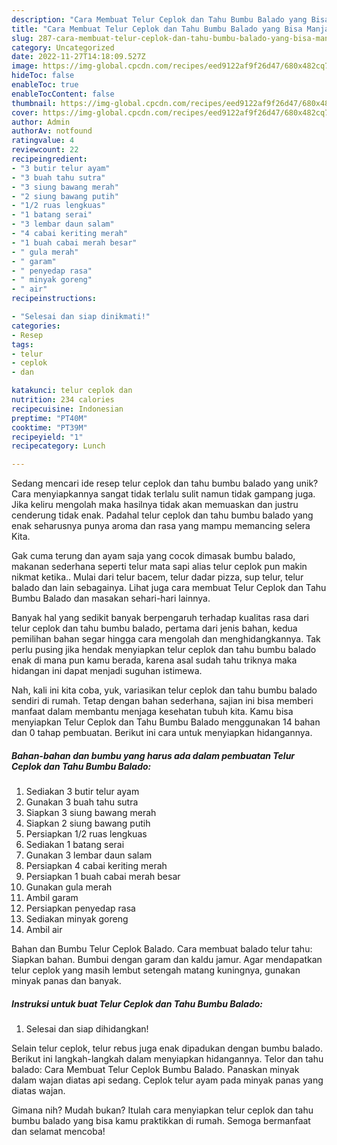 ```yaml
---
description: "Cara Membuat Telur Ceplok dan Tahu Bumbu Balado yang Bisa Manjain Lidah"
title: "Cara Membuat Telur Ceplok dan Tahu Bumbu Balado yang Bisa Manjain Lidah"
slug: 287-cara-membuat-telur-ceplok-dan-tahu-bumbu-balado-yang-bisa-manjain-lidah
category: Uncategorized
date: 2022-11-27T14:18:09.527Z
image: https://img-global.cpcdn.com/recipes/eed9122af9f26d47/680x482cq70/telur-ceplok-dan-tahu-bumbu-balado-foto-resep-utama.jpg
hideToc: false
enableToc: true
enableTocContent: false
thumbnail: https://img-global.cpcdn.com/recipes/eed9122af9f26d47/680x482cq70/telur-ceplok-dan-tahu-bumbu-balado-foto-resep-utama.jpg
cover: https://img-global.cpcdn.com/recipes/eed9122af9f26d47/680x482cq70/telur-ceplok-dan-tahu-bumbu-balado-foto-resep-utama.jpg
author: Admin
authorAv: notfound
ratingvalue: 4
reviewcount: 22
recipeingredient:
- "3 butir telur ayam"
- "3 buah tahu sutra"
- "3 siung bawang merah"
- "2 siung bawang putih"
- "1/2 ruas lengkuas"
- "1 batang serai"
- "3 lembar daun salam"
- "4 cabai keriting merah"
- "1 buah cabai merah besar"
- " gula merah"
- " garam"
- " penyedap rasa"
- " minyak goreng"
- " air"
recipeinstructions:

- "Selesai dan siap dinikmati!"
categories:
- Resep
tags:
- telur
- ceplok
- dan

katakunci: telur ceplok dan 
nutrition: 234 calories
recipecuisine: Indonesian
preptime: "PT40M"
cooktime: "PT39M"
recipeyield: "1"
recipecategory: Lunch

---
```





Sedang mencari ide resep telur ceplok dan tahu bumbu balado yang unik? Cara menyiapkannya sangat tidak terlalu sulit namun tidak gampang juga. Jika keliru mengolah maka hasilnya tidak akan memuaskan dan justru cenderung tidak enak. Padahal telur ceplok dan tahu bumbu balado yang enak seharusnya punya aroma dan rasa yang mampu memancing selera Kita.





Gak cuma terung dan ayam saja yang cocok dimasak bumbu balado, makanan sederhana seperti telur mata sapi alias telur ceplok pun makin nikmat ketika.. Mulai dari telur bacem, telur dadar pizza, sup telur, telur balado dan lain sebagainya. Lihat juga cara membuat Telur Ceplok dan Tahu Bumbu Balado dan masakan sehari-hari lainnya.

Banyak hal yang sedikit banyak berpengaruh terhadap kualitas rasa dari telur ceplok dan tahu bumbu balado, pertama dari jenis bahan, kedua pemilihan bahan segar hingga cara mengolah dan menghidangkannya. Tak perlu pusing jika hendak menyiapkan telur ceplok dan tahu bumbu balado enak di mana pun kamu berada, karena asal sudah tahu triknya maka hidangan ini dapat menjadi suguhan istimewa.






Nah, kali ini kita coba, yuk, variasikan telur ceplok dan tahu bumbu balado sendiri di rumah. Tetap dengan bahan sederhana, sajian ini bisa memberi manfaat dalam membantu menjaga kesehatan tubuh kita. Kamu bisa menyiapkan Telur Ceplok dan Tahu Bumbu Balado menggunakan 14 bahan dan 0 tahap pembuatan. Berikut ini cara untuk menyiapkan hidangannya.

<!--inarticleads1-->

##### Bahan-bahan dan bumbu yang harus ada dalam pembuatan Telur Ceplok dan Tahu Bumbu Balado:

1. Sediakan 3 butir telur ayam
1. Gunakan 3 buah tahu sutra
1. Siapkan 3 siung bawang merah
1. Siapkan 2 siung bawang putih
1. Persiapkan 1/2 ruas lengkuas
1. Sediakan 1 batang serai
1. Gunakan 3 lembar daun salam
1. Persiapkan 4 cabai keriting merah
1. Persiapkan 1 buah cabai merah besar
1. Gunakan  gula merah
1. Ambil  garam
1. Persiapkan  penyedap rasa
1. Sediakan  minyak goreng
1. Ambil  air


Bahan dan Bumbu Telur Ceplok Balado. Cara membuat balado telur tahu: Siapkan bahan. Bumbui dengan garam dan kaldu jamur. Agar mendapatkan telur ceplok yang masih lembut setengah matang kuningnya, gunakan minyak panas dan banyak. 

<!--inarticleads2-->

##### Instruksi untuk buat Telur Ceplok dan Tahu Bumbu Balado:


1. Selesai dan siap dihidangkan!

Selain telur ceplok, telur rebus juga enak dipadukan dengan bumbu balado. Berikut ini langkah-langkah dalam menyiapkan hidangannya. Telor dan tahu balado: Cara Membuat Telur Ceplok Bumbu Balado. Panaskan minyak dalam wajan diatas api sedang. Ceplok telur ayam pada minyak panas yang diatas wajan. 

Gimana nih? Mudah bukan? Itulah cara menyiapkan telur ceplok dan tahu bumbu balado yang bisa kamu praktikkan di rumah. Semoga bermanfaat dan selamat mencoba!
